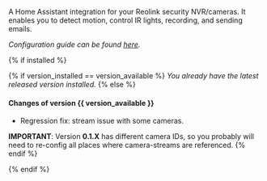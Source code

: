 A Home Assistant integration for your Reolink security NVR/cameras. It enables you to detect motion, control IR lights, recording, and sending emails.

*Configuration guide can be found [here](https://github.com/JimStar/reolink_cctv/blob/master/README.md).*


{% if installed %}

{% if version_installed == version_available  %}
*You already have the latest released version installed.*
{% else %}
#### Changes of version {{ version_available }}

- Regression fix: stream issue with some cameras.

**IMPORTANT**: Version **0.1.X** has different camera IDs, so you probably will need to re-config all places where camera-streams are referenced.
{% endif %}

{% endif %}
